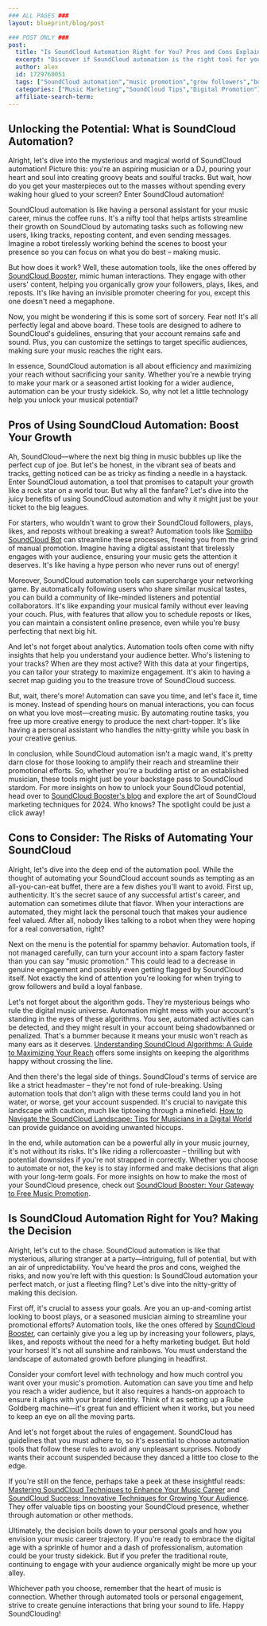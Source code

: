 ```yaml
---
### ALL PAGES ###
layout: blueprint/blog/post

### POST ONLY ###
post:
  title: "Is SoundCloud Automation Right for You? Pros and Cons Explained"
  excerpt: "Discover if SoundCloud automation is the right tool for you by weighing its pros and cons to enhance your music career."
  author: alex
  id: 1729760051
  tags: ["SoundCloud automation","music promotion","grow followers","boost plays"]
  categories: ["Music Marketing","SoundCloud Tips","Digital Promotion"]
  affiliate-search-term: 
---
```


## Unlocking the Potential: What is SoundCloud Automation?

Alright, let's dive into the mysterious and magical world of SoundCloud automation! Picture this: you're an aspiring musician or a DJ, pouring your heart and soul into creating groovy beats and soulful tracks. But wait, how do you get your masterpieces out to the masses without spending every waking hour glued to your screen? Enter SoundCloud automation!

SoundCloud automation is like having a personal assistant for your music career, minus the coffee runs. It's a nifty tool that helps artists streamline their growth on SoundCloud by automating tasks such as following new users, liking tracks, reposting content, and even sending messages. Imagine a robot tirelessly working behind the scenes to boost your presence so you can focus on what you do best – making music.

But how does it work? Well, these automation tools, like the ones offered by [SoundCloud Booster](https://soundcloudbooster.com), mimic human interactions. They engage with other users' content, helping you organically grow your followers, plays, likes, and reposts. It's like having an invisible promoter cheering for you, except this one doesn't need a megaphone.

Now, you might be wondering if this is some sort of sorcery. Fear not! It's all perfectly legal and above board. These tools are designed to adhere to SoundCloud's guidelines, ensuring that your account remains safe and sound. Plus, you can customize the settings to target specific audiences, making sure your music reaches the right ears.

In essence, SoundCloud automation is all about efficiency and maximizing your reach without sacrificing your sanity. Whether you're a newbie trying to make your mark or a seasoned artist looking for a wider audience, automation can be your trusty sidekick. So, why not let a little technology help you unlock your musical potential?

## Pros of Using SoundCloud Automation: Boost Your Growth

Ah, SoundCloud—where the next big thing in music bubbles up like the perfect cup of joe. But let's be honest, in the vibrant sea of beats and tracks, getting noticed can be as tricky as finding a needle in a haystack. Enter SoundCloud automation, a tool that promises to catapult your growth like a rock star on a world tour. But why all the fanfare? Let's dive into the juicy benefits of using SoundCloud automation and why it might just be your ticket to the big leagues.

For starters, who wouldn't want to grow their SoundCloud followers, plays, likes, and reposts without breaking a sweat? Automation tools like [Somiibo SoundCloud Bot](https://somiibo.com/platforms/soundcloud-bot) can streamline these processes, freeing you from the grind of manual promotion. Imagine having a digital assistant that tirelessly engages with your audience, ensuring your music gets the attention it deserves. It's like having a hype person who never runs out of energy!

Moreover, SoundCloud automation tools can supercharge your networking game. By automatically following users who share similar musical tastes, you can build a community of like-minded listeners and potential collaborators. It's like expanding your musical family without ever leaving your couch. Plus, with features that allow you to schedule reposts or likes, you can maintain a consistent online presence, even while you're busy perfecting that next big hit.

And let's not forget about analytics. Automation tools often come with nifty insights that help you understand your audience better. Who's listening to your tracks? When are they most active? With this data at your fingertips, you can tailor your strategy to maximize engagement. It's akin to having a secret map guiding you to the treasure trove of SoundCloud success.



But, wait, there's more! Automation can save you time, and let's face it, time is money. Instead of spending hours on manual interactions, you can focus on what you love most—creating music. By automating routine tasks, you free up more creative energy to produce the next chart-topper. It's like having a personal assistant who handles the nitty-gritty while you bask in your creative genius.

In conclusion, while SoundCloud automation isn't a magic wand, it's pretty darn close for those looking to amplify their reach and streamline their promotional efforts. So, whether you're a budding artist or an established musician, these tools might just be your backstage pass to SoundCloud stardom. For more insights on how to unlock your SoundCloud potential, head over to [SoundCloud Booster's blog](https://soundcloudbooster.com/blog/unlock-the-full-potential-of-your-soundcloud-account-with-somiibo) and explore the art of SoundCloud marketing techniques for 2024. Who knows? The spotlight could be just a click away!

## Cons to Consider: The Risks of Automating Your SoundCloud

Alright, let's dive into the deep end of the automation pool. While the thought of automating your SoundCloud account sounds as tempting as an all-you-can-eat buffet, there are a few dishes you'll want to avoid. First up, authenticity. It's the secret sauce of any successful artist's career, and automation can sometimes dilute that flavor. When your interactions are automated, they might lack the personal touch that makes your audience feel valued. After all, nobody likes talking to a robot when they were hoping for a real conversation, right?

Next on the menu is the potential for spammy behavior. Automation tools, if not managed carefully, can turn your account into a spam factory faster than you can say "music promotion." This could lead to a decrease in genuine engagement and possibly even getting flagged by SoundCloud itself. Not exactly the kind of attention you're looking for when trying to grow followers and build a loyal fanbase. 

Let's not forget about the algorithm gods. They're mysterious beings who rule the digital music universe. Automation might mess with your account's standing in the eyes of these algorithms. You see, automated activities can be detected, and they might result in your account being shadowbanned or penalized. That's a bummer because it means your music won't reach as many ears as it deserves. [Understanding SoundCloud Algorithms: A Guide to Maximizing Your Reach](https://soundcloudbooster.com/blog/understanding-soundcloud-algorithms-a-guide-to-maximizing-your-reach) offers some insights on keeping the algorithms happy without crossing the line.

And then there's the legal side of things. SoundCloud's terms of service are like a strict headmaster – they're not fond of rule-breaking. Using automation tools that don't align with these terms could land you in hot water, or worse, get your account suspended. It's crucial to navigate this landscape with caution, much like tiptoeing through a minefield. [How to Navigate the SoundCloud Landscape: Tips for Musicians in a Digital World](https://soundcloudbooster.com/blog/how-to-navigate-the-soundcloud-landscape-tips-for-musicians-in-a-digital-world) can provide guidance on avoiding unwanted hiccups.

In the end, while automation can be a powerful ally in your music journey, it's not without its risks. It's like riding a rollercoaster – thrilling but with potential downsides if you're not strapped in correctly. Whether you choose to automate or not, the key is to stay informed and make decisions that align with your long-term goals. For more insights on how to make the most of your SoundCloud presence, check out [SoundCloud Booster: Your Gateway to Free Music Promotion](https://soundcloudbooster.com/blog/soundcloud-booster-your-gateway-to-free-music-promotion).

## Is SoundCloud Automation Right for You? Making the Decision

Alright, let's cut to the chase. SoundCloud automation is like that mysterious, alluring stranger at a party—intriguing, full of potential, but with an air of unpredictability. You've heard the pros and cons, weighed the risks, and now you're left with this question: Is SoundCloud automation your perfect match, or just a fleeting fling? Let's dive into the nitty-gritty of making this decision.



First off, it's crucial to assess your goals. Are you an up-and-coming artist looking to boost plays, or a seasoned musician aiming to streamline your promotional efforts? Automation tools, like the ones offered by [SoundCloud Booster](https://soundcloudbooster.com), can certainly give you a leg up by increasing your followers, plays, likes, and reposts without the need for a hefty marketing budget. But hold your horses! It's not all sunshine and rainbows. You must understand the landscape of automated growth before plunging in headfirst.

Consider your comfort level with technology and how much control you want over your music's promotion. Automation can save you time and help you reach a wider audience, but it also requires a hands-on approach to ensure it aligns with your brand identity. Think of it as setting up a Rube Goldberg machine—it's great fun and efficient when it works, but you need to keep an eye on all the moving parts.

And let's not forget about the rules of engagement. SoundCloud has guidelines that you must adhere to, so it's essential to choose automation tools that follow these rules to avoid any unpleasant surprises. Nobody wants their account suspended because they danced a little too close to the edge.

If you're still on the fence, perhaps take a peek at these insightful reads: [Mastering SoundCloud Techniques to Enhance Your Music Career](https://soundcloudbooster.com/blog/mastering-soundcloud-techniques-to-enhance-your-music-career) and [SoundCloud Success: Innovative Techniques for Growing Your Audience](https://soundcloudbooster.com/blog/soundcloud-success-innovative-techniques-for-growing-your-audience). They offer valuable tips on boosting your SoundCloud presence, whether through automation or other methods.

Ultimately, the decision boils down to your personal goals and how you envision your music career trajectory. If you're ready to embrace the digital age with a sprinkle of humor and a dash of professionalism, automation could be your trusty sidekick. But if you prefer the traditional route, continuing to engage with your audience organically might be more up your alley.

Whichever path you choose, remember that the heart of music is connection. Whether through automated tools or personal engagement, strive to create genuine interactions that bring your sound to life. Happy SoundClouding!
